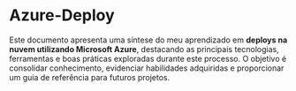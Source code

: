 # Azure-Deploy
Este documento apresenta uma síntese do meu aprendizado em **deploys na nuvem utilizando Microsoft Azure**, destacando as principais tecnologias, ferramentas e boas práticas exploradas durante este processo. O objetivo é consolidar conhecimento, evidenciar habilidades adquiridas e proporcionar um guia de referência para futuros projetos.
